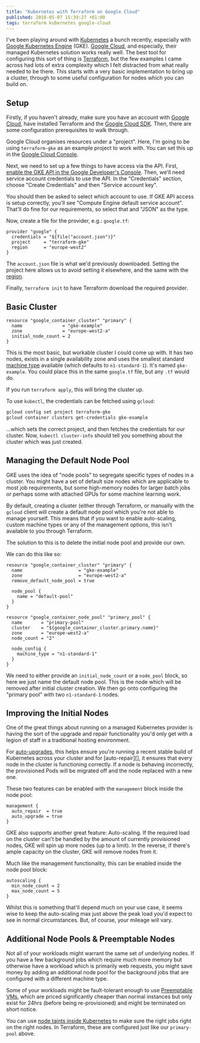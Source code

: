 ```yaml
---
title: "Kubernetes with Terraform on Google Cloud"
published: 2018-05-07 15:39:27 +01:00
tags: terraform kubernetes google-cloud
---
```


I've been playing around with [Kubernetes][] a bunch recently, especially with
[Google Kubernetes Engine][] (GKE). [Google Cloud][], and especially, their
managed Kubernetes solution works really well. The best tool for configuring
this sort of thing is [Terraform][], but the few examples I came across had
lots of extra complexity which I felt distracted from what really needed to be
there. This starts with a very basic implementation to bring up a cluster,
through to some useful configuration for nodes which you can build on.

## Setup

Firstly, if you haven't already, make sure you have an account with [Google
Cloud][], have installed Terraform and the [Google Cloud SDK][]. Then, there
are some configuration prerequisites to walk through.

Google Cloud organises resources under a "project". Here, I'm going to be using
`terraform-gke` as an example project to work with. You can set this up in the
[Google Cloud Console][].

Next, we need to set up a few things to have access via the API. First,
[enable the GKE API in the Google Developer's Console][gke-api]. Then, we'll
need service account credentials to use the API. In the "Credentials" section,
choose "Create Credentials" and then "Service account key".

You should then be asked to select which account to use. If GKE API access is
setup correctly, you'll see "Compute Engine default service account". That'll
do fine for our requirements, so select that and "JSON" as the type.

Now, create a file for the provider, e.g.: `google.tf`:

```
provider "google" {
  credentials = "${file("account.json")}"
  project     = "terraform-gke"
  region      = "europe-west2"
}
```

The `account.json` file is what we'd previously downloaded. Setting the project
here allows us to avoid setting it elsewhere, and the same with the [region][].

Finally, `terraform init` to have Terraform download the required provider.

## Basic Cluster

```
resource "google_container_cluster" "primary" {
  name               = "gke-example"
  zone               = "europe-west2-a"
  initial_node_count = 2
}
```

This is the most basic, but workable cluster I could come up with. It has two
nodes, exists in a single availability zone and uses the smallest standard
[machine type][] available (which defaults to `n1-standard-1`). It's named
`gke-example`. You could place this in the same `google.tf` file, but any `.tf`
would do.

If you run `terraform apply`, this will bring the cluster up.

To use `kubectl`, the credentials can be fetched using `gcloud`:

```sh
gcloud config set project terraform-gke
gcloud container clusters get-credentials gke-example
```

…which sets the correct project, and then fetches the credentials for our
cluster. Now, `kubectl cluster-info` should tell you something about the
cluster which was just created.

## Managing the Default Node Pool

GKE uses the idea of "node pools" to segregate specific types of nodes in a
cluster. You might have a set of default size nodes which are applicable to
most job requirements, but some high-memory nodes for larger batch jobs or
perhaps some with attached GPUs for some machine learning work.

By default, creating a cluster (either through Terraform, or manually with the
`gcloud` client will create a default node pool which you're not able to manage
yourself. This means that if you want to enable auto-scaling, custom machine
types or any of the management options, this isn't available to you through
Terraform.

The solution to this is to delete the initial node pool and provide our own.

We can do this like so:

```
resource "google_container_cluster" "primary" {
  name                     = "gke-example"
  zone                     = "europe-west2-a"
  remove_default_node_pool = true

  node_pool {
    name = "default-pool"
  }
}

resource "google_container_node_pool" "primary_pool" {
  name       = "primary-pool"
  cluster    = "${google_container_cluster.primary.name}"
  zone       = "europe-west2-a"
  node_count = "2"

  node_config {
    machine_type = "n1-standard-1"
  }
}
```

We need to either provide an `initial_node_count` or a `node_pool` block, so
here we just name the default node pool. This is the node which will be removed
after initial cluster creation. We then go onto configuring the "primary pool"
with two `n1-standard-1` nodes.

## Improving the Initial Nodes

One of the great things about running on a managed Kubernetes provider is
having the sort of the upgrade and repair functionality you'd only get with a
legion of staff in a traditional hosting environment.

For [auto-upgrades][], this helps ensure you're running a recent stable build
of Kubernetes across your cluster and for [auto-repair][], it ensures that
every node in the cluster is functioning correctly. If a node is behaving
incorrectly, the provisioned Pods will be migrated off and the node replaced
with a new one.

These two features can be enabled with the `management` block inside the
node pool:

```
management {
  auto_repair  = true
  auto_upgrade = true
}
```

GKE also supports another great feature: Auto-scaling. If the required load on
the cluster can't be handled by the amount of currently provisioned nodes,
GKE will spin up more nodes (up to a limit). In the reverse, if there's ample
capacity on the cluster, GKE will remove nodes from it.

Much like the management functionality, this can be enabled inside the node
pool block:

```
autoscaling {
  min_node_count = 2
  max_node_count = 5
}
```

Whilst this is something that'll depend much on your use case, it seems wise to
keep the auto-scaling max just above the peak load you'd expect to see in
normal circumstances. But, of course, your mileage will vary.

## Additional Node Pools & Preemptable Nodes

Not all of your workloads might warrant the same set of underlying nodes. If
you have a few background jobs which require much more memory but otherwise
have a workload which is primarily web requests, you might save money by adding
an additional node pool for the background jobs that are configured with a
different machine type.

Some of your workloads might be fault-tolerant enough to use [Preemptable
VMs][], which are priced significantly cheaper than normal instances but only
exist for 24hrs (before being re-provisioned) and might be terminated on
short notice.

You can use [node taints inside Kubernetes][node-taint] to make sure the right
jobs right on the right nodes. In Terraform, these are configured just like our
`primary-pool` above.

[Kubernetes]: https://kubernetes.io
[Google Kubernetes Engine]: https://cloud.google.com/kubernetes-engine/
[Google Cloud]: https://cloud.google.com
[Terraform]: https://terraform.io
[Google Cloud SDK]: https://cloud.google.com/sdk/docs/
[Google Cloud Console]: https://console.cloud.google.com/
[gke-api]: https://console.developers.google.com/apis/api/container.googleapis.com/overview
[region]: https://cloud.google.com/appengine/docs/locations
[machine type]: https://cloud.google.com/compute/docs/machine-types
[auto-upgrades]: https://cloud.google.com/kubernetes-engine/docs/concepts/node-auto-upgrades
[auto-repear]: https://cloud.google.com/kubernetes-engine/docs/concepts/node-auto-repair
[Preemptable VMs]: https://cloud.google.com/kubernetes-engine/docs/concepts/preemptible-vm
[node-taint]: https://cloud.google.com/kubernetes-engine/docs/how-to/node-taints
